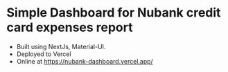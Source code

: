 # Simple Dashboard for Nubank credit card expenses report

- Built using NextJs, Material-UI.
- Deployed to Vercel
- Online at https://nubank-dashboard.vercel.app/

